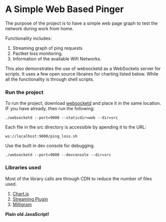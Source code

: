 # A Simple Web Based Pinger 
The purpose of the project is to have a simple web page graph to test the network during work from home.

Functionality includes:
1. Streaming graph of ping requests
2. Pactket loss monitoring.
3. Information of the available Wifi Networks.

This also demonstrates the use of websocketd as a WebSockets server for scripts. It uses a few open source libraires for charting listed below. While all the functionality is through shell scripts.

### Run the project
To run the project, download [websocketd](http://websocketd.com/) and place it in the same location. IF you have already, then run the following:
```shell
./websocketd --port=9000 --staticdir=web --dir=src
```
Each file in the src directory is accessible by apending it to the URL:
```
ws://localhost:9000/ping_loss.sh
```
Use the built in dev console for debugging.
```
./websocketd --port=9000 --devconsole --dir=src 
```
### Libraries used
Most of the library calls are through CDN to reduce the number of files used.
1. [Chart.js](https://www.chartjs.org/)
2. [Streaming Plugin](https://nagix.github.io/chartjs-plugin-streaming)
3. [Milligram](https://milligram.io/)

__Plain old JavaScript!__
